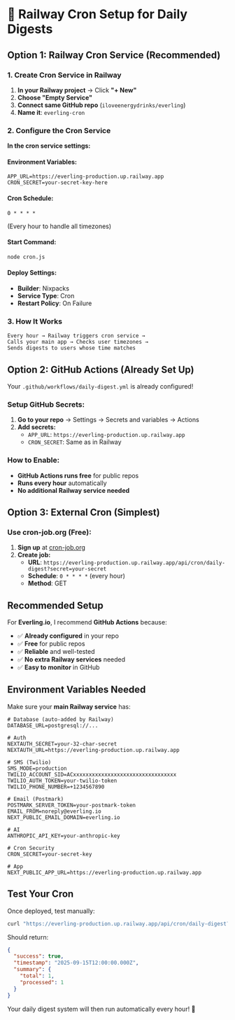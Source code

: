 # 🚂 Railway Cron Setup for Daily Digests

## Option 1: Railway Cron Service (Recommended)

### 1. Create Cron Service in Railway

1. **In your Railway project** → Click **"+ New"**
2. **Choose "Empty Service"**
3. **Connect same GitHub repo** (`iloveenergydrinks/everling`)
4. **Name it**: `everling-cron`

### 2. Configure the Cron Service

**In the cron service settings:**

#### **Environment Variables:**
```env
APP_URL=https://everling-production.up.railway.app
CRON_SECRET=your-secret-key-here
```

#### **Cron Schedule:**
```
0 * * * *
```
(Every hour to handle all timezones)

#### **Start Command:**
```bash
node cron.js
```

#### **Deploy Settings:**
- **Builder**: Nixpacks
- **Service Type**: Cron
- **Restart Policy**: On Failure

### 3. How It Works

```
Every hour → Railway triggers cron service → 
Calls your main app → Checks user timezones → 
Sends digests to users whose time matches
```

## Option 2: GitHub Actions (Already Set Up)

Your `.github/workflows/daily-digest.yml` is already configured!

### Setup GitHub Secrets:
1. **Go to your repo** → Settings → Secrets and variables → Actions
2. **Add secrets:**
   - `APP_URL`: `https://everling-production.up.railway.app`
   - `CRON_SECRET`: Same as in Railway

### How to Enable:
- **GitHub Actions runs free** for public repos
- **Runs every hour** automatically
- **No additional Railway service needed**

## Option 3: External Cron (Simplest)

### Use cron-job.org (Free):
1. **Sign up** at [cron-job.org](https://cron-job.org)
2. **Create job:**
   - **URL**: `https://everling-production.up.railway.app/api/cron/daily-digest?secret=your-secret`
   - **Schedule**: `0 * * * *` (every hour)
   - **Method**: GET

## Recommended Setup

For **Everling.io**, I recommend **GitHub Actions** because:
- ✅ **Already configured** in your repo
- ✅ **Free** for public repos
- ✅ **Reliable** and well-tested
- ✅ **No extra Railway services** needed
- ✅ **Easy to monitor** in GitHub

## Environment Variables Needed

Make sure your **main Railway service** has:

```env
# Database (auto-added by Railway)
DATABASE_URL=postgresql://...

# Auth
NEXTAUTH_SECRET=your-32-char-secret
NEXTAUTH_URL=https://everling-production.up.railway.app

# SMS (Twilio)
SMS_MODE=production
TWILIO_ACCOUNT_SID=ACxxxxxxxxxxxxxxxxxxxxxxxxxxxxxxxxx
TWILIO_AUTH_TOKEN=your-twilio-token
TWILIO_PHONE_NUMBER=+1234567890

# Email (Postmark)
POSTMARK_SERVER_TOKEN=your-postmark-token
EMAIL_FROM=noreply@everling.io
NEXT_PUBLIC_EMAIL_DOMAIN=everling.io

# AI
ANTHROPIC_API_KEY=your-anthropic-key

# Cron Security
CRON_SECRET=your-secret-key

# App
NEXT_PUBLIC_APP_URL=https://everling-production.up.railway.app
```

## Test Your Cron

Once deployed, test manually:
```bash
curl "https://everling-production.up.railway.app/api/cron/daily-digest?secret=your-secret"
```

Should return:
```json
{
  "success": true,
  "timestamp": "2025-09-15T12:00:00.000Z",
  "summary": {
    "total": 1,
    "processed": 1
  }
}
```

Your daily digest system will then run automatically every hour! 🎉
